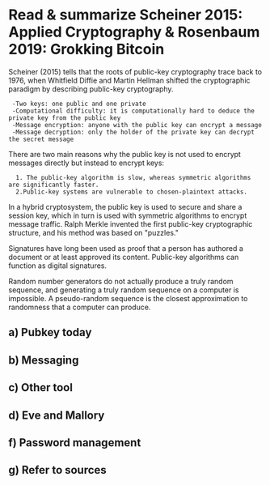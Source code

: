 # Read & summarize Scheiner 2015: Applied Cryptography & Rosenbaum 2019: Grokking Bitcoin

Scheiner (2015) tells that the roots of public-key cryptography trace back to 1976, when Whitfield Diffie and Martin Hellman shifted the cryptographic paradigm by describing public-key cryptography.

     -Two keys: one public and one private
     -Computational difficulty: it is computationally hard to deduce the private key from the public key
     -Message encryption: anyone with the public key can encrypt a message
     -Message decryption: only the holder of the private key can decrypt the secret message
     
There are two main reasons why the public key is not used to encrypt messages directly but instead to encrypt keys:

      1. The public-key algorithm is slow, whereas symmetric algorithms are significantly faster.
      2.Public-key systems are vulnerable to chosen-plaintext attacks.
      
In a hybrid cryptosystem, the public key is used to secure and share a session key, which in turn is used with symmetric algorithms to encrypt message traffic. Ralph Merkle invented the first public-key cryptographic structure, and his method was based on "puzzles."

Signatures have long been used as proof that a person has authored a document or at least approved its content. Public-key algorithms can function as digital signatures.

Random number generators do not actually produce a truly random sequence, and generating a truly random sequence on a computer is impossible. A pseudo-random sequence is the closest approximation to randomness that a computer can produce.



## a) Pubkey today
## b) Messaging
## c) Other tool
## d) Eve and Mallory
## f) Password management
## g) Refer to sources
